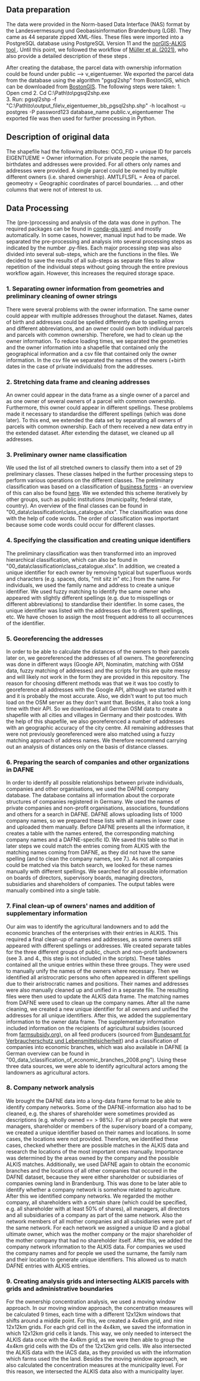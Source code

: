 ## Data preparation 
The data were provided in the Norm-based Data Interface (NAS) format by the Landesvermessung und Geobasisinformation Brandenburg (LGB). They came as 44 separate zipped XML-files. These files were imported into a PostgreSQL database using PostgreSQL Version 11 and the [norGIS-ALKIS tool ](http://norbit.de/68/). Until this point, we followed the workflow of [Müller et al. (2021)](https://doi.org/10.22004/ag.econ.311013), who also provide a detailed description of these steps .

After creating the database, the parcel data with ownership information could be found under public --> v_eigentuemer. We exported the parcel data from the database using the algorithm "pgsql2shp" from BostonGIS, which can be downloaded from [BostonGIS](http://www.bostongis.com/pgsql2shp_shp2pgsql_quickguide_20.bqg). The following steps were taken:
	1. Open cmd
	2. Cd C:\Path\to\pgsql2shp.exe  
	3. Run:
	pgsql2shp -f "C:\Path\to\output_file\v_eigentuemer_bb_pgsql2shp.shp" -h localhost -u postgres -P password123 database_name public.v_eigentuemer 
The exported file was then used for further processing in Python.

## Description of original data
The shapefile had the following attributes:
OCG_FID = unique ID for parcels
EIGENTUEME = Owner information. For private people the names, birthdates and addresses were provided. For all others only names and addresses were provided. A single parcel could be owned by multiple different owners (i.e. shared ownership).
AMTLFLSFL = Area of parcel.
geomeotry = Geographic coordinates of parcel boundaries.
... and other columns that were not of interest to us.

## Data Processing
The (pre-)processing and analysis of the data was done in python. The required packages can be found in [conda-gis.yaml](/conda-gis.yaml).  and mostly automatically. In some cases, however, manual input had to be made. We separated the pre-processing and analysis into several processing steps as indicated by the number .py-files. Each major processing step was also divided into several sub-steps, which are the functions in the files. We decided to save the results of all sub-steps as separate files to allow repetition of the individual steps without going through the entire previous workflow again. However, this increases the required storage space.

### 1. Separating owner information from geometries and preliminary cleaning of owner strings
There were several problems with the owner information. The same owner could appear with multiple addresses throughout the dataset. Names, dates of birth and addresses could be spelled differently due to spelling errors and different abbreviations, and an owner could own both individual parcels and parcels with common ownership. Therefore, we had to clean up the owner information. To reduce loading times, we separated the geometries and the owner information into a shapefile that contained only the geographical information and a csv file that contained only the owner information. In the csv file we separated the names of the owners (+birth dates in the case of private individuals) from the addresses.

### 2. Stretching data frame and cleaning addresses
An owner could appear in the data frame as a single owner of a parcel and as one owner of several owners of a parcel with common ownership. Furthermore, this owner could appear in different spellings. These problems made it necessary to standardise the different spellings (which was done later). To this end, we extended the data set by separating all owners of parcels with common ownership. Each of them received a new data entry in the extended dataset. After extending the dataset, we cleaned up all addresses.

### 3. Preliminary owner name classification
We used the list of all stretched owners to classify them into a set of 29 preliminary classes. These classes helped in the further processing steps to perform various operations on the different classes. The preliminary classification was based on a classification of [business forms](https://www.praxis-agrar.de/betrieb/recht/rechtsformen-landwirtschaftlicher-unternehmen) - an overview of this can also be found [here](). We we extended this scheme iteratively by other groups, such as public institutions (municipality, federal state, country). An overview of the final classes can be found in "00_data\classification\class_catalogue.xlsx". The classification was done with the help of code words. The order of classification was important because some code words could occur for different classes.

### 4. Specifying the classification and creating unique identifiers
The preliminary classification was then transformed into an improved hierarchical classification, which can also be found in "00_data\classification\class_catalogue.xlsx". In addition, we created a unique identifier for each owner by removing typical but superfluous words and characters (e.g. spaces, dots, "mit sitz in" etc.) from the name. For individuals, we used the family name and address to create a unique identifier. We used fuzzy matching to identify the same owner who appeared with slightly different spellings (e.g. due to misspellings or different abbreviations) to standardise their identifier. In some cases, the unique identifier was listed with the addresses due to different spellings, etc. We have chosen to assign the most frequent address to all occurrences of the identifier. 

### 5. Georeferencing the addresses
In order to be able to calculate the distances of the owners to their parcels later on, we georeferenced the addresses of all owners. The georeferencing was done in different ways (Google API, Nominatim, matching with OSM data, fuzzy matching of addresses) and the scripts for this are quite messy and will likely not work in the form they are provided in this repository. The reason for choosing different methods was that we it was too costly to georeference all addresses with the Google API, although we started with it and it is probably the most accurate. Also, we didn't want to put too much load on the OSM server as they don't want that. Besides, it also took a long time with their API. So we downloaded all German OSM data to create a shapefile with all cities and villages in Germany and their postcodes. With the help of this shapefile, we also georeferenced a number of addresses with an geographic accuracy of the city centre. All remaining addresses that were not previously georeferenced were also matched using a fuzzy matching approach of address names. We therefore recommend carrying out an analysis of distances only on the basis of distance classes.

### 6. Preparing the search of companies and other organizations in DAFNE
In order to identify all possible relationships between private individuals, companies and other organisations, we used the DAFNE company database. The database contains all information about the corporate structures of companies registered in Germany. We used the names of private companies and non-profit organisations, associations, foundations and others for a search in DAFNE. DAFNE allows uploading lists of 1000 company names, so we prepared these lists with all names in lower case and uploaded them manually. Before DAFNE presents all the information, it creates a table with the names entered, the corresponding matching company names and a DAFNE-specific ID. We saved this table so that in later steps we could match the entries coming from ALKIS with the matching names coming from DAFNE, as they did not have the same spelling (and to clean the company names, see 7.). As not all companies could be matched via this batch search, we looked for these names manually with different spellings. We searched for all possible information on boards of directors, supervisory boards, managing directors, subsidiaries and shareholders of companies. The output tables were manually combined into a single table.

### 7. Final clean-up of owners' names and addition of supplementary information
Our aim was to identify the agricultural landowners and to add the economic branches of the enterprises with their entries in ALKIS. This required a final clean-up of names and addresses, as some owners still appeared with different spellings or addresses. We created separate tables for the three different groups of public, church and non-profit landowners (see 3. and 4., this step is not included in the scripts). These tables contained all the unique entries within these three groups. They were used to manually unify the names of the owners where necessary. Then we identified all aristrocratic persons who often appeared in different spellings due to their aristrocratic names and positions. Their names and addresses were also manually cleaned up and unified in a separate file. The resulting files were then used to update the ALKIS data frame. The matching names from DAFNE were used to clean up the company names. After all the name cleaning, we created a new unique identifier for all owners and unified the addresses for all unique identifiers. 
After this, we added the supplementary information to the owner data frame. The supplementary information included information on the recipients of agricultural subsidies (sourced from [farmsubsidy.org](https://data.farmsubsidy.org/)), on all feed producers (sourced from [Bundesamt for Verbraucherschutz und Lebensmittelsicherheit](https://www.bvl.bund.de/DE/Arbeitsbereiche/02_Futtermittel/03_AntragstellerUnternehmen/01_Zulassungs_Registrierungspflicht/02_Futtermittelbetriebe_Verzeichnis/fm_FMBetriebeVerzeichnis_node.html)) and a classification of companies into economic branches, which was also available in DAFNE (a German overview can be found in "00_data_\classification_of_economic_branches_2008.png"). Using these three data sources, we were able to identify agricultural actors among the landowners as agricultural actors. 

### 8. Company network analysis
We brought the DAFNE data into a long-data frame format to be able to identify company networks. Some of the DAFNE-information also had to be cleaned, e.g. the shares of shareholder were sometimes provided as descriptions (e.g. wholly owned == > 98%). For all private people that were managers, shareholder or members of the supervisory board of a company, we created a unique identifier based on their names and locations. In some cases, the locations were not provided. Therefore, we identified these cases, checked whether there are possible matches in the ALKIS data and research the locations of the most important ones manually. Importance was determined by the areas owned by the company and the possible ALKIS matches. Additionally, we used DAFNE again to obtain the economic branches and the locations of all other companies that occured in the DAFNE dataset, because they were either shareholder or subsidiaries of companies owning land in Brandenburg. This was done to be later able to identify whether a company network is somehow related to agriculture. After this we identified company networks. We regarded the mother company, all shareholders with a certain share (which could be specified, e.g. all shareholder with at least 50% of shares), all managers, all directors and all subsidiaries of a company as part of the same network. Also the network members of all mother companies and all subsidiaries were part of the same network. For each network we assigned a unique ID and a global ultimate owner, which was the mother company or the major shareholder of the mother company that had no shareholder itself. After this, we added the company network information to the ALKIS data. For companies we used the company names and for people we used the surname, the family nam and their location to generate unique identifiers. This allowed us to match DAFNE entries with ALKIS entries.

### 9. Creating analysis grids and intersecting ALKIS parcels with grids and administrative boundaries
For the ownership concentration analysis, we used a moving window approach. In our moving window approach, the concentration measures will be calculated 9 times, each time with a different 12x12km windows that shifts around a middle point. For this, we created a 4x4km grid, and nine 12x12km grids. For each grid cell in the 4x4km, we saved the information in which 12x12km grid cells it lands. This way, we only needed to intersect the ALKIS data once with the 4x4km grid, as we were then able to group the 4x4km grid cells with the IDs of the 12x12km grid cells. We also intersected the ALKIS data with the IACS data, as they provided us with the information which farms used the the land. Besides the moving window approach, we also calculated the concentration measures at the municipality level. For this reason, we intersected the ALKIS data also with a municipality layer. 

 

    
